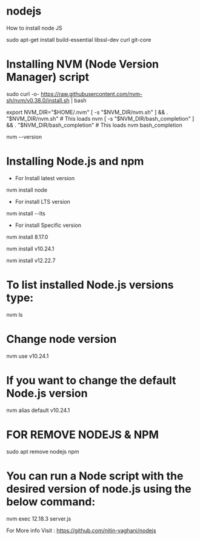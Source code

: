 # nodejs
How to install node JS

sudo apt-get install build-essential libssl-dev curl git-core

# Installing NVM (Node Version Manager) script

sudo curl -o- https://raw.githubusercontent.com/nvm-sh/nvm/v0.38.0/install.sh | bash

export NVM_DIR="$HOME/.nvm"
[ -s "$NVM_DIR/nvm.sh" ] && \. "$NVM_DIR/nvm.sh"  # This loads nvm
[ -s "$NVM_DIR/bash_completion" ] && \. "$NVM_DIR/bash_completion"  # This loads nvm bash_completion

nvm --version

# Installing Node.js and npm
- For Install latest version

nvm install node

- For install LTS version

nvm install --lts

- For install Specific version

nvm install 8.17.0

nvm install v10.24.1

nvm install v12.22.7


# To list installed Node.js versions type:
nvm ls

# Change node version
nvm use v10.24.1

# If you want to change the default Node.js version
nvm alias default v10.24.1

# FOR REMOVE NODEJS & NPM
sudo apt remove nodejs npm

# You can run a Node script with the desired version of node.js using the below command:
nvm exec 12.18.3 server.js 

For More info Visit : https://github.com/nitin-vaghani/nodejs


